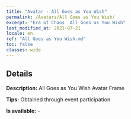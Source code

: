 ```yaml
---
title: "Avatar - All Goes as You Wish"
permalink: /Avatars/All Goes as You Wish/
excerpt: "Era of Chaos  All Goes as You Wish"
last_modified_at: 2021-07-21
locale: en
ref: "All Goes as You Wish.md"
toc: false
classes: wide
---
```

## Details

 **Description:** All Goes as You Wish Avatar Frame 

 **Tips:** Obtained through event participation 

 **Is available:**  - 

